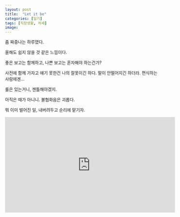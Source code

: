 ```yaml
---
layout: post
title:  "Let it be"
categories: [일기]
tags: [직장생활, 처세]
image: 
---
```


좀 짜증나는 하루였다.

올해도 쉽지 않을 것 같은 느낌이다.

좋은 보고는 함께하고, 나쁜 보고는 혼자해야 하는건가?

사전에 함께 가자고 얘기 못한건 나의 잘못이긴 하다. 말이 안떨어지긴 하더라. 편식하는 사람에겐...

룰은 있는거니, 젠틀해야겠지.

아직은 때가 아니니. 불협화음은 괴롭다.

뭐 이미 벌어진 일, 내버려두고 순리에 맡기자.

<iframe width="560" height="315" src="https://www.youtube.com/embed/F3SmGGNkTl0?si=t0MTV3TRD3av4dSQ" title="YouTube video player" frameborder="0" allow="accelerometer; autoplay; clipboard-write; encrypted-media; gyroscope; picture-in-picture; web-share" referrerpolicy="strict-origin-when-cross-origin" allowfullscreen></iframe>
